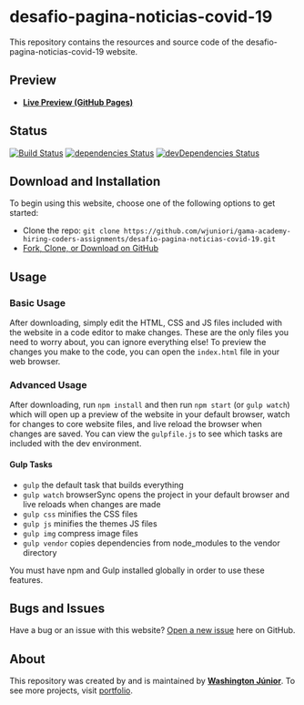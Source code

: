 # desafio-pagina-noticias-covid-19

This repository contains the resources and source code of the desafio-pagina-noticias-covid-19 website.

## Preview

- **[Live Preview (GitHub Pages)](https://wjuniori.github.io/gama-academy-hiring-coders-assignments/desafio-pagina-noticias-covid-19/)**

## Status

[![Build Status](https://travis-ci.org/wjuniori/gama-academy-hiring-coders-assignments/desafio-pagina-noticias-covid-19.svg?branch=master)](https://travis-ci.org/wjuniori/gama-academy-hiring-coders-assignments/desafio-pagina-noticias-covid-19)
[![dependencies Status](https://david-dm.org/wjuniori/gama-academy-hiring-coders-assignments/desafio-pagina-noticias-covid-19/status.svg)](https://david-dm.org/wjuniori/gama-academy-hiring-coders-assignments/desafio-pagina-noticias-covid-19)
[![devDependencies Status](https://david-dm.org/wjuniori/gama-academy-hiring-coders-assignments/desafio-pagina-noticias-covid-19/dev-status.svg)](https://david-dm.org/wjuniori/gama-academy-hiring-coders-assignments/desafio-pagina-noticias-covid-19?type=dev)

## Download and Installation

To begin using this website, choose one of the following options to get started:

- Clone the repo: `git clone https://github.com/wjuniori/gama-academy-hiring-coders-assignments/desafio-pagina-noticias-covid-19.git`
- [Fork, Clone, or Download on GitHub](https://github.com/wjuniori/gama-academy-hiring-coders-assignments/desafio-pagina-noticias-covid-19)

## Usage

### Basic Usage

After downloading, simply edit the HTML, CSS and JS files included with the website in a code editor to make changes. These are the only files you need to worry about, you can ignore everything else! To preview the changes you make to the code, you can open the `index.html` file in your web browser.

### Advanced Usage

After downloading, run `npm install` and then run `npm start` (or `gulp watch`) which will open up a preview of the website in your default browser, watch for changes to core website files, and live reload the browser when changes are saved. You can view the `gulpfile.js` to see which tasks are included with the dev environment.

#### Gulp Tasks

- `gulp` the default task that builds everything
- `gulp watch` browserSync opens the project in your default browser and live reloads when changes are made
- `gulp css` minifies the CSS files
- `gulp js` minifies the themes JS files
- `gulp img` compress image files
- `gulp vendor` copies dependencies from node_modules to the vendor directory

You must have npm and Gulp installed globally in order to use these features.

## Bugs and Issues

Have a bug or an issue with this website? [Open a new issue](https://github.com/wjuniori/gama-academy-hiring-coders-assignments/desafio-pagina-noticias-covid-19/issues) here on GitHub.

## About

This repository was created by and is maintained by **[Washington Júnior](https://github.com/wjuniori/)**. To see more projects, visit [portfolio](https://wjuniori.github.io/).
